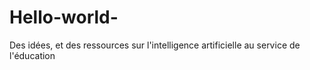 # Hello-world-
Des idées, et des ressources sur l'intelligence artificielle au service de l'éducation
